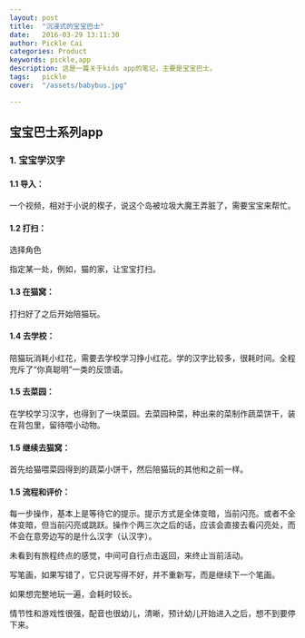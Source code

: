 ```yaml
---
layout: post  
title:  "沉浸式的宝宝巴士"  
date:   2016-03-29 13:11:30  
author: Pickle Cai  
categories: Product  
keywords: pickle,app 
description: 这是一篇关于kids app的笔记，主要是宝宝巴士。  
tags:	pickle   
cover:  "/assets/babybus.jpg"  

---  
```

## 宝宝巴士系列app  

### 1. 宝宝学汉字  

#### 1.1 导入：  

一个视频，相对于小说的楔子，说这个岛被垃圾大魔王弄脏了，需要宝宝来帮忙。  

#### 1.2 打扫：  

选择角色  

指定某一处，例如，猫的家，让宝宝打扫。  

#### 1.3 在猫窝：  

打扫好了之后开始陪猫玩。  

#### 1.4 去学校：  

陪猫玩消耗小红花，需要去学校学习挣小红花。学的汉字比较多，很耗时间。全程充斥了“你真聪明”一类的反馈语。  

#### 1.5 去菜园：  

在学校学习汉字，也得到了一块菜园。去菜园种菜，种出来的菜制作蔬菜饼干，装在背包里，留待喂小动物。  

#### 1.5 继续去猫窝：  

首先给猫喂菜园得到的蔬菜小饼干，然后陪猫玩的其他和之前一样。  

#### 1.5 流程和评价：

每一步操作，基本上是等待它的提示。提示方式是全体变暗，当前闪亮。或者不全体变暗，但当前闪亮或跳跃。操作个两三次之后的话，应该会直接去看闪亮处，而不会在意旁边写的是什么汉字（认汉字）。

未看到有旅程终点的感觉，中间可自行点击返回，来终止当前活动。  

写笔画，如果写错了，它只说写得不好，并不重新写，而是继续下一个笔画。  

如果想完整地玩一遍，会耗时较长。  

情节性和游戏性很强，配音也很幼儿，清晰，预计幼儿开始进入之后，想不到要停下来。  
